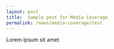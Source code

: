 ```yaml
---
layout: post
title:  Sample post for Media Coverage
permalink: /news/media-coverage/test
---
```

Lorem ipsum sit amet
